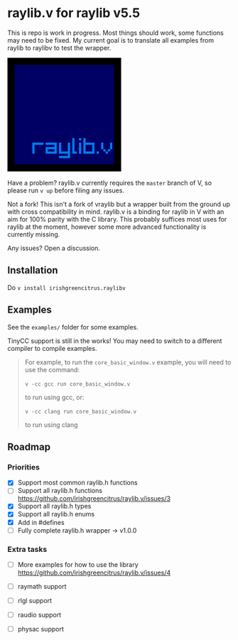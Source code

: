 # raylib.v for raylib v5.5
This is repo is work in progress. Most things should work, some functions may need to be fixed. My current goal is to translate all examples from raylib to raylibv to test the wrapper.

![raylib.v icon](icon.png)

Have a problem? raylib.v currently requires the `master` branch of V, so please run `v up` before filing any issues.

Not a fork! This isn't a fork of vraylib but a wrapper built from the ground up with cross compatibility in mind.
raylib.v is a binding for raylib in V with an aim for 100% parity with the C library.
This probably suffices most uses for raylib at the moment, however some more advanced functionality is currently missing.

Any issues? Open a discussion.

## Installation
Do `v install irishgreencitrus.raylibv`

## Examples
See the `examples/` folder for some examples.

TinyCC support is still in the works!
You may need to switch to a different compiler to compile examples.
> For example, to run the `core_basic_window.v` example, you will need to use the command:
> 
> `v -cc gcc run core_basic_window.v`
> 
> to run using gcc, or:
> 
> `v -cc clang run core_basic_window.v`
> 
> to run using clang

## Roadmap
### Priorities
- [x] Support most common raylib.h functions
- [ ] Support all raylib.h functions https://github.com/irishgreencitrus/raylib.v/issues/3
- [x] Support all raylib.h types
- [x] Support all raylib.h enums
- [x] Add in #defines
- [ ] Fully complete raylib.h wrapper -> v1.0.0
### Extra tasks
- [ ] More examples for how to use the library https://github.com/irishgreencitrus/raylib.v/issues/4
- [ ] raymath support
- [ ] rlgl support
- [ ] raudio support
- [ ] physac support


